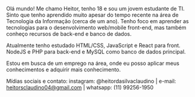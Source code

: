 Olá mundo! Me chamo Heitor, tenho 18 e sou um jovem estudante de TI. Sinto que tenho aprendido muito apesar do tempo recente na área de Tecnologia da Informação (cerca de um ano).
Tenho foco em aprender as tecnologias para o desenvolvimento web/mobile front-end, mas também conheço recursos de back-end e banco de dados.




Atualmente tenho estudado HTML/CSS, JavaScript e React para front. NodeJS e PHP para back-end e MySQL como banco de dados principal.



Estou em busca de um emprego na área, onde eu posso aplicar meus conhecimentos e adquirir mais conhecimento.




Mídias sociais e contato:
instagram: @heitordasilvaclaudino |
e-mail: heitorsclaudino04@gmail.com |
whatsapp: (11) 99256-1950

